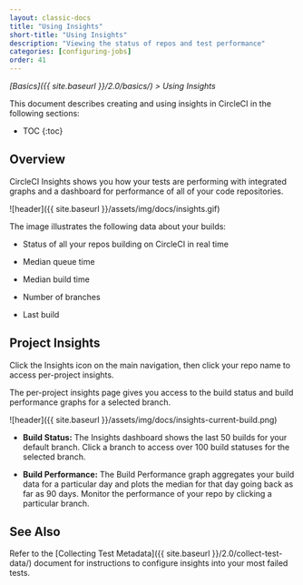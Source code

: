 ```yaml
---
layout: classic-docs
title: "Using Insights"
short-title: "Using Insights"
description: "Viewing the status of repos and test performance"
categories: [configuring-jobs]
order: 41
---
```


*[Basics]({{ site.baseurl }}/2.0/basics/) > Using Insights*

This document describes creating and using insights in CircleCI in the following sections:

* TOC
{:toc}

## Overview

CircleCI Insights shows you how your tests are performing with integrated graphs and a dashboard for performance of all of your code repositories.

![header]({{ site.baseurl }}/assets/img/docs/insights.gif)

The image illustrates the following data about your builds:

- Status of all your repos building on CircleCI in real time

- Median queue time

- Median build time

- Number of branches

- Last build

## Project Insights

Click the Insights icon on the main navigation, then click your repo name to access per-project insights.

The per-project insights page gives you access to the build status and build performance graphs for a selected branch.

![header]({{ site.baseurl }}/assets/img/docs/insights-current-build.png)

- **Build Status:** The Insights dashboard shows the last 50 builds for your default branch. Click a branch to access over 100 build statuses for the selected branch.

- **Build Performance:** The Build Performance graph aggregates your build data for a particular day and plots the median for that day going back as far as 90 days. Monitor the performance of your repo by clicking a particular branch.

## See Also

Refer to the [Collecting Test Metadata]({{ site.baseurl }}/2.0/collect-test-data/) document for instructions to configure insights into your most failed tests.
